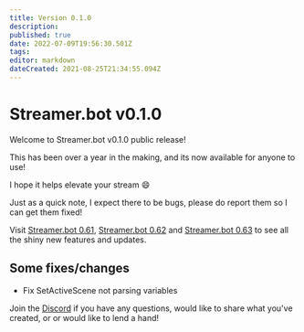 ```yaml
---
title: Version 0.1.0
description:
published: true
date: 2022-07-09T19:56:30.501Z
tags:
editor: markdown
dateCreated: 2021-08-25T21:34:55.094Z
---
```


# Streamer.bot v0.1.0
Welcome to Streamer.bot v0.1.0 public release!

This has been over a year in the making, and its now available for anyone to use!

I hope it helps elevate your stream 😄

Just as a quick note, I expect there to be bugs, please do report them so I can get them fixed!

Visit [Streamer.bot 0.61](Version-0.61), [Streamer.bot 0.62](Version-0.62) and [Streamer.bot 0.63](Version-0.63) to see all the shiny new features and updates.

## Some fixes/changes

* Fix SetActiveScene not parsing variables

Join the [Discord](https://discord.gg/zuXpPpgD5K) if you have any questions, would like to share what you've created, or or would like to lend a hand!